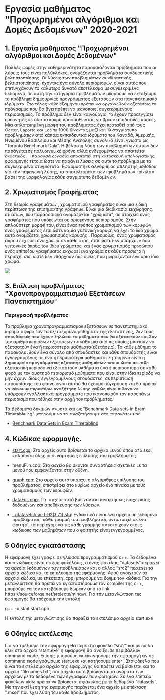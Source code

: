 # Εργασία μαθήματος "Προχωρημένοι αλγόριθμοι και Δομές Δεδομένων" 2020-2021

## 1. Εργασία μαθήματος "Προχωρημένοι αλγόριθμοι και Δομές Δεδομένων"
Πολλές φορές στην καθημερινότητα παρουσιάζονται προβλήματα που οι λύσεις τους είναι πολύπλοκές, ονομάζονται προβλήματα συνδυαστικής βελτιστοποίησης. Οι λύσεις των προβλημάτων συνδυαστικής βελτιστοποίησης, έχοντας ένα σύνολο περιορισμών,  είναι αυτές που επιτυγχάνουν το καλύτερο δυνατό αποτέλεσμα με συγκεκριμένα δεδομένα, σε αυτή την κατηγορία προβλημάτων μπορούμε να εντάξουμε το πρόβλημα δημιουργίας προγράμματος εξετάσεων στα πανεπιστημιακά ιδρύματα. Στο τέλος κάθε εξαμήνου πρέπει να οργανωθούν εξετάσεις το πρόγραμμα που θα βγει πρέπει να ικανοποιεί συγκεκριμένους περιορισμούς. Το πρόβλημα δεν είναι καινούργιο, το έχουν προσεγγίσει ερευνητές σε όλο το κόσμο προσπαθώντας να βρουν αποδοτικές λύσεις. Μια απλοποιημένη μορφή του προβλήματος έχει προταθεί από τους Carter, Laporte και Lee το 1996 δίνοντας μαζί και 13 στιγμιότυπα προβλημάτων από κάποια εκπαιδευτικά ιδρύματα του Καναδά, Αμερικής, Ηνωμένου Βασιλείου και Μέσης Ανατολής συνολικά είναι γνωστό ως “Toronto Benchmark Data”. Η βέλτιστη λύση των προβλημάτων αυτών δεν παράγεται σε πολυωνυμικό χρόνο  αλλά ενδεχομένως να απαιτείται εκθετικός. Η παρούσα εργασία αποσκοπεί στη κατασκευή υπολογιστικής εφαρμογής τέτοια ώστε να παράγει λύσεις σε αυτό το πρόβλημα με τα συγκεκριμένα στιγμιότυπα. Εφαρμόστηκε αλγόριθμος άπληστης μεθόδου για την παραγωγή λύσης, τα αποτελέσματα των προβλημάτων ποίκιλαν βάσει της μορφολογίας κάθε στιγμιότυπο δεδομένων.

## 2. Χρωματισμός Γραφήματος 
Στη θεωρία γραφημάτων , χρωματισμού γραφήματος είναι μια ειδική περίπτωση της επισήμανσης γράφημα. Είναι μια διαδικασία εκχώρησης ετικετών, που παραδοσιακά ονομάζονται "χρώματα", σε στοιχεία ενός γραφήματος που υπόκεινται σε ορισμένους περιορισμούς. Στην απλούστερη μορφή του, είναι ένας τρόπος χρωματισμού των κορυφών ενός γραφήματος έτσι ώστε καμία γειτονική κορυφή να έχει το ίδιο χρώμα. αυτό ονομάζεται χρωματισμός κορυφής . Παρομοίως, ένας χρωματισμός άκρου εκχωρεί ένα χρώμα σε κάθε άκρη, έτσι ώστε δεν υπάρχουν δύο γειτονικές άκρες του ίδιου χρώματος, και ένας χρωματισμός προσώπου ενός επίπεδου γραφήματος εκχωρεί ένα χρώμα σε κάθε πρόσωπο ή περιοχή, έτσι ώστε δεν υπάρχουν δύο όψεις που μοιράζονται ένα όριο ίδιο χρώμα.

![](https://www.codeproject.com/KB/recipes/graph_coloring_using_RLF/gcq_3.png)

## 3. Επίλυση προβλήματος "Χρονοπρογραμματισμού Εξετάσεων Πανεπιστημίου"

### Περιγραφή προβλήματος

Το πρόβλημα χρονοπρογραμματισμού εξετάσεων σε πανεπιστημιακό ίδρυμα αφορά 1ον  τα εξεταζόμενα μαθήματα της εξεταστικής, 2ον τους σπουδαστές που έχουν δηλώσει τα μαθήματα που θα εξεταστούν και 3ον τον αριθμό περιόδων εξετάσεων σε κάθε μια από τις οποίες μπορούν να εξεταστούν ένα ή περισσότερα μαθήματα(εξετάσεις). Το κάθε μάθημα το παρακολουθούν ένα σύνολο από σπουδαστές και κάθε σπουδαστής είναι εγγεγραμμένος σε ένα ή περισσότερα μαθήματα. Ζητούμενο είναι η δημιουργία προγράμματος εξέτασης μαθημάτων τέτοιο ώστε σε κάθε εξεταστική περίοδο να εξεταστούν μαθήματα ένα ή περισσότερα σε κάθε φορά με τον αυστηρό περιορισμό μαθήματα που είναι στην ίδια περίοδο να μην έχουν  ίδιους  εγγεγραμμένους σπουδαστές, σε περίπτωση παρουσίασης του φαινομένου αυτού θα έχουμε σύγκρουση και θα πρέπει να κάνουμε περαιτέρω αναζήτηση λύσης καθώς είναι πιθανό να υπάρχουν εναλλακτικά προγράμματα που ικανοποιούν τον παραπάνω περιορισμό που τέθηκε στην αρχή του προβλήματος.

Τα Δεδομένα δοκιμών γνωστά και ως "Benchmark Data sets in Exam Timetableling" μπορούμε να τα αναζητήσουμε στο παρακάτω site: 
* [Benchmark Data Sets in Exam Timetabling](http://www.asap.cs.nott.ac.uk/external/resources/)

## 4. Κώδικας εφαρμογής.

* [start.cpp](/src2/start.cpp): Στο αρχείο αυτό βρίσκεται το αρχικό μενού όπου από εκεί καλούνται όλες οι συναρτήσεις  επίλυσης του προβλήματος.

* [menuFun.cpp](/src2/menuFun.cpp): Στο αρχείο βρίσκονται συναρτήσεις  σχετικές με τα μενού που εμφανίζονται στην οθόνη.

* [graph.cpp](/src2/graph.cpp): Στο αρχείο αυτό υπάρχει ο αλγόριθμος επίλυσης του προβλήματος, επιστρέφει στο κυρίως αρχείο ένα πίνακα με τους χρωματισμούς των κορυφών.

* [dataFun.cpp](/src2/dataFun.cpp): Στο αρχείο αυτό βρίσκονται συναρτήσεις διαχείρισης δεδομένων και αποθήκευσης των λύσεων.

* [../datasets/car-f-92(3.71).stu](/datasets/car-f-92(3.71).stu): Ενδεικτικά είναι ένα αρχείο με δεδομένα προβλήματος, κάθε γραμμή του προβλήματος αντιστοιχεί σε ένα φοιτητή, τα περιεχόμενα τις κάθε γραμμής αντιστοιχούν στους κωδικούς των μαθημάτων που ο φοιτητής είναι εγγεγραμμένος.

## 5 Οδηγίες εγκατάστασης
Η εφαρμογή έχει γραφεί σε γλώσσα προγραμματισμού c++. Τα δεδομένα και ο κώδικας είναι σε δυο φακέλους , ο ένας φάκελος “datasets” περιέχει τα αρχεία δεδομένων των προβλημάτων και ο άλλος “src2” περιέχει τα αρχεία κώδικα και το εκτελέσιμο της εφαρμογής. Αφού ανοιχτούν τα αρχεία κώδικα, με επέκταση .cpp, μπορούμε να δούμε τον κώδικα. Για την μεταγλώττιση θα πρέπει να εγκαταστήσουμε τον compiler της c++, μπορούμε να τον κατεβάσουμε δωρεάν από το link https://sourceforge.net/projects/mingw/. Για την μεταγλώττιση της εφαρμογής θα τρέχουμε την εντολή

g++ -o start start.cpp

Η εντολή της μεταγλώττισης θα παράξει το εκτελέσιμο αρχείο start.exe


## 6 Οδηγίες εκτέλεσης

Για να τρέξουμε την εφαρμογή θα πάμε στο φάκελο “src2” και με διπλό κλικ στο αρχείο “start.exe” η εφαρμογή θα ανοίξει σε περιβάλλον command mode. Επίσης, μπορούμε να εκκινήσουμε την εφαρμογή αν  σε  command mode γράψουμε start.exe και πατήσουμε enter . Στο φάκελο που είναι το εκτελέσιμο αρχείο της εφαρμογής θα πρέπει να βρίσκεται και το αρχείο  “filenames.txt”, στο αρχείο αυτό βρίσκονται τα ονόματα των αρχείων με τα δεδομένα των εγγραφών των φοιτητών. Σε ένα επίπεδο φακέλων πίσω πρέπει να βρίσκεται ο φάκελος με τα δεδομένα “datasets”. Με την εκτέλεση της εφαρμογής παράγεται ένα αρχείο με επέκταση ".msol" που έχει λύση του κάθε προβλήματος.